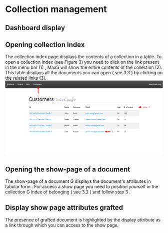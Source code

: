 # Collection management


## Dashboard display



## Opening collection index
The collection index page displays the contents of a collection in a table. To open a collection index (see Figure 3) you need to click on the link present in the menu bar (1) , MaaS will show the entire contents of the collection (2). This table displays all the documents you can open ( see 3.3 ) by clicking on the related links (3).
![](collectionIndexPage.png)


## Opening the show-page of a document
The show-page of a document G displays the document's attributes in tabular form . For
access a show page you need to position yourself in the collection G index of belonging ( see
3.2 ) and follow step 3 .



## Display show page attributes grafted
The presence of grafted document is highlighted by the display attribute as
a link through which you can access to the show page.

